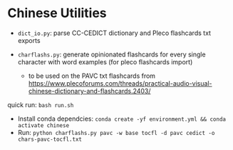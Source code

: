 # Chinese Utilities

- `dict_io.py`: parse CC-CEDICT dictionary and Pleco flashcards txt exports

- `charflashs.py`: generate opinionated flashcards for every single character with word examples (for pleco flashcards import)
  - to be used on the PAVC txt flashcards from https://www.plecoforums.com/threads/practical-audio-visual-chinese-dictionary-and-flashcards.2403/

quick run: `bash run.sh`

- Install conda dependcies: `conda create -yf environment.yml && conda activate chinese`
- Run: `python charflashs.py pavc -w base tocfl -d pavc cedict -o chars-pavc-tocfl.txt`
